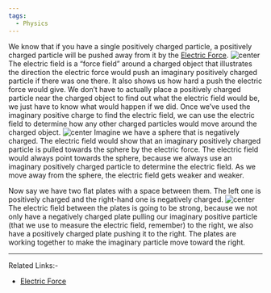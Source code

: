 ```yaml
---
tags:
  - Physics
---
```

We know that if you have a single positively charged particle, a positively charged particle will be pushed away from it by the [Electric Force](Electric%20Force.md).
![center](https://cdn.kastatic.org/ka-perseus-images/7da04db34ed6f91bc6ec23ffca3338ebc36378d4.svg)
The electric field is a “force field” around a charged object that illustrates the direction the electric force would push an imaginary positively charged particle if there was one there. It also shows us how hard a push the electric force would give. We don’t have to actually place a positively charged particle near the charged object to find out what the electric field would be, we just have to know what would happen if we did. Once we’ve used the imaginary positive charge to find the electric field, we can use the electric field to determine how any other charged particles would move around the charged object.
![center](https://cdn.kastatic.org/ka-perseus-images/c03b9ea3405d8fdbd7c34888add123343cdc55f7.svg)
Imagine we have a sphere that is negatively charged. The electric field would show that an imaginary positively charged particle is pulled towards the sphere by the electric force. The electric field would always point towards the sphere, because we always use an imaginary positively charged particle to determine the electric field. As we move away from the sphere, the electric field gets weaker and weaker.

Now say we have two flat plates with a space between them. The left one is positively charged and the right-hand one is negatively charged.
![center](https://cdn.kastatic.org/ka-perseus-images/29fb39929bdb54123345e06d8e58e6dc90514118.svg)
The electric field between the plates is going to be strong, because we not only have a negatively charged plate pulling our imaginary positive particle (that we use to measure the electric field, remember) to the right, we also have a positively charged plate pushing it to the right. The plates are working together to make the imaginary particle move toward the right.

---
Related Links:-
- [Electric Force](Electric%20Force.md)